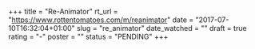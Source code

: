 +++
title = "Re-Animator"
rt_url = "https://www.rottentomatoes.com/m/reanimator"
date = "2017-07-10T16:32:04+01:00"
slug = "re_animator"
date_watched = ""
draft = true
rating = "-"
poster = ""
status = "PENDING"
+++